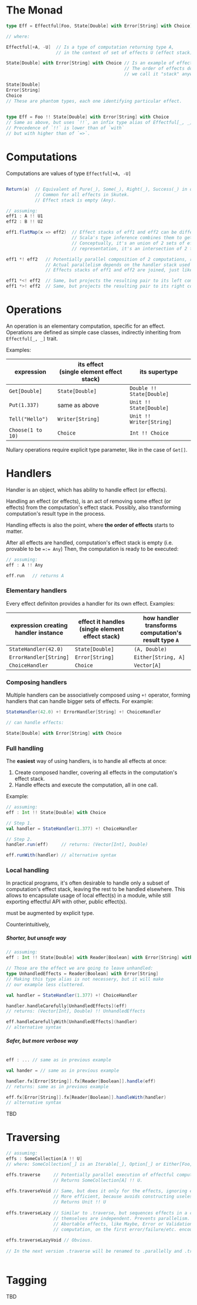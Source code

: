 
# The Monad

```scala
type Eff = Effectful[Foo, State[Double] with Error[String] with Choice]

// where:

Effectful[+A, -U]  // Is a type of computation returning type A, 
                   // in the context of set of effects U (effect stack).

State[Double] with Error[String] with Choice // Is an example of effect stack.
                                             // The order of effects doesn't matter, but 
                                             // we call it "stack" anyway.

State[Double]
Error[String]
Choice         
// These are phantom types, each one identifying particular effect.
               

type Eff = Foo !! State[Double] with Error[String] with Choice
// Same as above, but uses `!!`, an infix type alias of Effectful[_, _].
// Precedence of `!!` is lower than of `with`
// but with higher than of `=>`.
```

# Computations

Computations are values of type `Effectful[+A, -U]`

```scala

Return(a)  // Equivalent of Pure(_), Some(_), Right(_), Success(_) in other monads. 
           // Common for all effects in Skutek.
           // Effect stack is empty (Any).

// assuming:
eff1 : A !! U1
eff2 : B !! U2

eff1.flatMap(x => eff2)  // Effect stacks of eff1 and eff2 can be different.
                         // Scala's type inference combines them to get the final effect stack.
                         // Conceptually, it's an union of 2 sets of effects, but in Skutek's 
                         // representation, it's an intersection of 2 types. Weird, isn't it?

eff1 *! eff2   // Potentially parallel composition of 2 computations, retuning a pair.
               // Actual parallelism depends on the handler stack used later to run it.
               // Effects stacks of eff1 and eff2 are joined, just like it happens with flatMap.

eff1 *<! eff2  // Same, but projects the resulting pair to its left component
eff1 *>! eff2  // Same, but projects the resulting pair to its right component
```

# Operations

An operation is an elementary computation, specific for an effect.
Operations are defined as simple case classes, indirectly inheriting 
from `Effectful[_, _]` trait.

Examples:

|expression | its effect </br> (single element effect stack) | its supertype|
|---|---|---|
|`Get[Double]`        |`State[Double]`   | `Double !! State[Double]`| 
|`Put(1.337)`         | same as above    | `Unit !! State[Double]`| 
|`Tell("Hello")`      |`Writer[String]`  | `Unit !! Writer[String]`|
|`Choose(1 to 10)`    |`Choice`          | `Int !! Choice`|

Nullary operations require explicit type parameter, like in the case of `Get[]`.

# Handlers

Handler is an object, which has ability to handle effect (or effects). 

Handling an effect (or effects), is an act of removing some effect (or effects) from 
the computation's effect stack. Possibly, also transforming computation's result 
type in the process.

Handling effects is also the point, where **the order of effects** starts to matter.

After all effects are handled, computation's effect stack is empty (i.e. provable to be `=:= Any`)
Then, the computation is ready to be executed:
```scala
// assuming:
eff : A !! Any

eff.run   // returns A
```



### Elementary handlers
Every effect definiton provides a handler for its own effect. Examples:

| expression creating <br> handler instance | effect it handles  </br> (single element effect stack) | how handler transforms </br> computation's result type `A` |
|---|---|---|
|`StateHandler(42.0)`|`State[Double]`| `(A, Double)` |
|`ErrorHandler[String]`|`Error[String]`|`Either[String, A]`|
|`ChoiceHandler`|`Choice`|`Vector[A]`|

### Composing handlers
Multiple handlers can be associatively composed using `+!` operator, forming handlers 
that can handle bigger sets of effects. For example:

```scala
StateHandler(42.0) +! ErrorHandler[String] +! ChoiceHandler

// can handle effects:

State[Double] with Error[String] with Choice
```
### Full handling

The **easiest** way of using handlers, is to handle all effects at once: 
1. Create composed handler, covering all effects in the computation's effect stack.
2. Handle effects and execute the computation, all in one call.

Example:
```scala
// assuming:
eff : Int !! State[Double] with Choice

// Step 1.
val handler = StateHandler(1.377) +! ChoiceHandler

// Step 2.
handler.run(eff)     // returns: (Vector[Int], Double)

eff.runWith(handler) // alternative syntax
```

### Local handling
In practical programs, it's often desirable to handle only a subset of
computation's effect stack, leaving the rest to be handled elsewhere.
This allows to encapsulate usage of local effect(s) in a module, while 
still exporting effectful API with other, public effect(s).

must be augmented by explicit type.

Counterintuitively,

##### Shorter, but unsafe way

```scala
// assuming:
eff : Int !! State[Double] with Reader[Boolean] with Error[String] with Choice 

// Those are the effect we are going to leave unhandled:
type UnhandledEffects = Reader[Boolean] with Error[String]
// Making this type alias is not necessery, but it will make 
// our example less cluttered.

val handler = StateHandler(1.377) +! ChoiceHandler

handler.handleCarefully[UnhandledEffects](eff) 
// returns: (Vector[Int], Double) !! UnhandledEffects

eff.handleCarefullyWith[UnhandledEffects](handler) 
// alternative syntax
```

##### Safer, but more verbose way

```scala

eff : ... // same as in previous example 

val hander = // same as in previous example 

handler.fx[Error[String]].fx[Reader[Boolean]].handle(eff) 
// returns: same as in previous example 

eff.fx[Error[String]].fx[Reader[Boolean]].handleWith(handler) 
// alternative syntax
```

TBD



# Traversing

```scala
// assuming:
effs : SomeCollection[A !! U] 
// where: SomeCollection[_] is an Iterable[_], Option[_] or Either[Foo, _]

effs.traverse     // Potentially parallel execution of effectful computations, combining their results.
                  // Returns SomeCollection[A] !! U.
                  
effs.traverseVoid // Same, but does it only for the effects, ignoring each result.
                  // More efficient, because avoids constructing useless collection of Unit values.
                  // Returns Unit !! U
                  
effs.traverseLazy // Similar to .traverse, but sequences effects in a chain, even though elements 
                  // themselves are independent. Prevents parallelism.
                  // Abortable effects, like Maybe, Error or Validation can abort the whole
                  // computation, on the first error/failure/etc. encountered in the sequence.
              
effs.traverseLazyVoid // Obvious.
               
// In the next version .traverse will be renamed to .parallelly and .traverseLazy to .serially
                  

```

# Tagging

TBD
